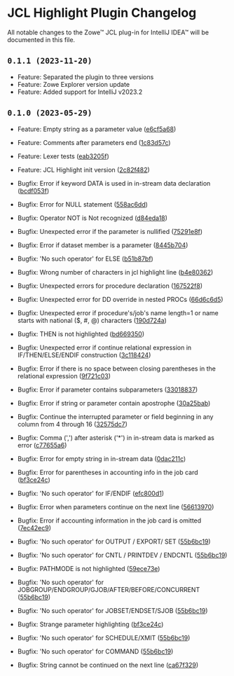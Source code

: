 # JCL Highlight Plugin Changelog

All notable changes to the Zowe™ JCL plug-in for IntelliJ IDEA™ will be documented in this file.

## `0.1.1 (2023-11-20)`
* Feature: Separated the plugin to three versions
* Feature: Zowe Explorer version update
* Feature: Added support for IntelliJ v2023.2


## `0.1.0 (2023-05-29)`

* Feature: Empty string as a parameter value ([e6cf5a68](https://github.com/zowe/zowe-jcl-intellij/-/commit/e6cf5a68))
* Feature: Comments after parameters end ([1c83d57c](https://github.com/zowe/zowe-jcl-intellij/-/commit/1c83d57c))
* Feature: Lexer tests ([eab3205f](https://github.com/zowe/zowe-jcl-intellij/-/commit/eab3205f))
* Feature: JCL Highlight init version ([2c82f482](https://github.com/zowe/zowe-jcl-intellij/-/commit/2c82f482))


* Bugfix: Error if keyword DATA is used in in-stream data declaration ([bcdf053f](https://github.com/zowe/zowe-jcl-intellij/-/commit/bcdf053f))
* Bugfix: Error for NULL statement ([558ac6dd](https://github.com/zowe/zowe-jcl-intellij/-/commit/558ac6dd))
* Bugfix: Operator NOT is Not recognized ([d84eda18](https://github.com/zowe/zowe-jcl-intellij/-/commit/d84eda18))
* Bugfix: Unexpected error if the parameter is nullified ([75291e8f](https://github.com/zowe/zowe-jcl-intellij/-/commit/75291e8f))
* Bugfix: Error if dataset member is a parameter ([8445b704](https://github.com/zowe/zowe-jcl-intellij/-/commit/8445b704))
* Bugfix: 'No such operator' for ELSE ([b51b87bf](https://github.com/zowe/zowe-jcl-intellij/-/commit/b51b87bf))
* Bugfix: Wrong number of characters in jcl highlight line ([b4e80362](https://github.com/zowe/zowe-jcl-intellij/-/commit/b4e80362))
* Bugfix: Unexpected errors for procedure declaration ([167522f8](https://github.com/zowe/zowe-jcl-intellij/-/commit/167522f8))
* Bugfix: Unexpected error for DD override in nested PROCs ([66d6c6d5](https://github.com/zowe/zowe-jcl-intellij/-/commit/66d6c6d5))
* Bugfix: Unexpected error if procedure's/job's name length=1 or name starts with national ($, #, @) characters ([190d724a](https://github.com/zowe/zowe-jcl-intellij/-/commit/190d724a))
* Bugfix: THEN is not highlighted ([bd669350](https://github.com/zowe/zowe-jcl-intellij/-/commit/bd669350))
* Bugfix: Unexpected error if continue relational expression in IF/THEN/ELSE/ENDIF construction ([3c118424](https://github.com/zowe/zowe-jcl-intellij/-/commit/3c118424))
* Bugfix: Error if there is no space between closing parentheses in the relational expression ([9f721c03](https://github.com/zowe/zowe-jcl-intellij/-/commit/9f721c03))
* Bugfix: Error if parameter contains subparameters ([33018837](https://github.com/zowe/zowe-jcl-intellij/-/commit/33018837))
* Bugfix: Error if string or parameter contain apostrophe ([30a25bab](https://github.com/zowe/zowe-jcl-intellij/-/commit/30a25bab))
* Bugfix: Continue the interrupted parameter or field beginning in any column from 4 through 16 ([32575dc7](https://github.com/zowe/zowe-jcl-intellij/-/commit/32575dc7))
* Bugfix: Comma (',') after asterisk ('*') in in-stream data is marked as error ([c77655a6](https://github.com/zowe/zowe-jcl-intellij/-/commit/c77655a6))
* Bugfix: Error for empty string in in-stream data ([0dac211c](https://github.com/zowe/zowe-jcl-intellij/-/commit/0dac211c))
* Bugfix: Error for parentheses in accounting info in the job card ([bf3ce24c](https://github.com/zowe/zowe-jcl-intellij/-/commit/bf3ce24c))
* Bugfix: 'No such operator' for IF/ENDIF ([efc800d1](https://github.com/zowe/zowe-jcl-intellij/-/commit/efc800d1))
* Bugfix: Error when parameters continue on the next line ([56613970](https://github.com/zowe/zowe-jcl-intellij/-/commit/56613970))
* Bugfix: Error if accounting information in the job card is omitted ([7ec42ec9](https://github.com/zowe/zowe-jcl-intellij/-/commit/7ec42ec9))
* Bugfix: 'No such operator' for OUTPUT / EXPORT/ SET ([55b6bc19](https://github.com/zowe/zowe-jcl-intellij/-/commit/55b6bc19))
* Bugfix: 'No such operator' for CNTL / PRINTDEV / ENDCNTL ([55b6bc19](https://github.com/zowe/zowe-jcl-intellij/-/commit/55b6bc19))
* Bugfix: PATHMODE is not highlighted ([59ece73e](https://github.com/zowe/zowe-jcl-intellij/-/commit/59ece73e))
* Bugfix: 'No such operator' for JOBGROUP/ENDGROUP/GJOB/AFTER/BEFORE/CONCURRENT ([55b6bc19](https://github.com/zowe/zowe-jcl-intellij/-/commit/55b6bc19))
* Bugfix: 'No such operator' for JOBSET/ENDSET/SJOB ([55b6bc19](https://github.com/zowe/zowe-jcl-intellij/-/commit/55b6bc19))
* Bugfix: Strange parameter highlighting ([bf3ce24c](https://github.com/zowe/zowe-jcl-intellij/-/commit/bf3ce24c))
* Bugfix: 'No such operator' for SCHEDULE/XMIT ([55b6bc19](https://github.com/zowe/zowe-jcl-intellij/-/commit/55b6bc19))
* Bugfix: 'No such operator' for COMMAND ([55b6bc19](https://github.com/zowe/zowe-jcl-intellij/-/commit/55b6bc19))
* Bugfix: String cannot be continued on the next line ([ca67f329](https://github.com/zowe/zowe-jcl-intellij/-/commit/ca67f329))

